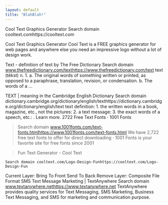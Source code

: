 ```yaml
---
layout: default
title: "BlahBlah!"
---
```


Cool Text Graphics Generator
Search domain cooltext.comhttps://cooltext.com

Cool Text Graphics Generator Cool Text is a FREE graphics generator for web pages and anywhere else you need an impressive logo without a lot of design work.

Text - definition of text by The Free Dictionary
Search domain www.thefreedictionary.com/texthttps://www.thefreedictionary.com/text
text (tĕkst) n. 1. a. The original words of something written or printed, as opposed to a paraphrase, translation, revision, or condensation. b. The words of a ...

TEXT | meaning in the Cambridge English Dictionary
Search domain dictionary.cambridge.org/dictionary/english/texthttps://dictionary.cambridge.org/dictionary/english/text
text definition: 1. the written words in a book, magazine, etc., not the pictures: 2. a text message: 3. the exact words of a speech, etc.: . Learn more.
2722 Free Text Fonts · 1001 Fonts

>Search domain www.1001fonts.com/text-fonts.htmlhttps://www.1001fonts.com/text-fonts.html
We have 2,722 free text fonts to offer for direct downloading · 1001 Fonts is your favorite site for free fonts since 2001

>Fun Text Generator - Cool Text

`Search domain cooltext.com/Logo-Design-Funhttps://cooltext.com/Logo-Design-Fun`

Current Layer: Bring To Front Send To Back Remove Layer: Composite File Format
SMS Text Message Marketing | TextAnywhere
Search domain www.textanywhere.nethttps://www.textanywhere.net
TextAnywhere provides quality services for Text Messaging, SMS Marketing, Business Text Messaging, and SMS for marketing and communication purpose.
